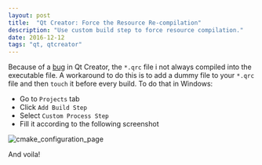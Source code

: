 ```yaml
---
layout: post
title:  "Qt Creator: Force the Resource Re-compilation"
description: "Use custom build step to force resource compilation."
date: 2016-12-12
tags: "qt, qtcreator"
---
```


Because of a [bug](https://bugreports.qt.io/browse/QTCREATORBUG-1627) in Qt Creator, the `*.qrc` file i not always compiled into the executable file. A workaround to do this is to add a dummy file to your `*.qrc` file and then `touch` it before every build.
To do that in Windows:

- Go to `Projects` tab
- Click `Add Build Step`
- Select `Custom Process Step`
- Fill it according to the following screenshot

![cmake_configuration_page](https://drive.google.com/uc?export=download&id=0B2b4SnYRu-h_OWV6QmFxaDM1NHc)

And voila!
